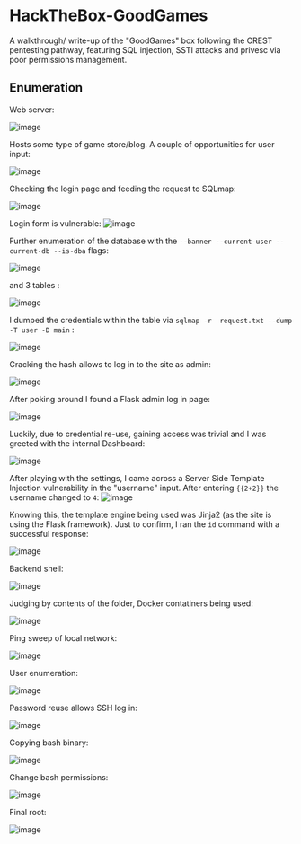 # HackTheBox-GoodGames
A walkthrough/ write-up of the "GoodGames" box following the CREST pentesting pathway, featuring SQL injection, SSTI attacks and privesc via poor permissions management.

## Enumeration

Web server:

![image](https://github.com/HattMobb/HackTheBox-GoodGames/assets/134090089/e001736e-c883-4b5e-a452-886967ec4ed5)


Hosts some type of game store/blog. A couple of opportunities for user input:

![image](https://github.com/HattMobb/HackTheBox-GoodGames/assets/134090089/410335cc-bc50-4ea4-b2ca-30ed6e2ea4e2)

Checking the login page and feeding the request to SQLmap:

![image](https://github.com/HattMobb/HackTheBox-GoodGames/assets/134090089/65260cf8-57a5-4147-9698-e1d7b8fa9086)


Login form is vulnerable:
![image](https://github.com/HattMobb/HackTheBox-GoodGames/assets/134090089/cd101053-b155-4d4b-bc36-fe01564d90e7)

Further enumeration of the database with the `--banner --current-user --current-db --is-dba` flags:

![image](https://github.com/HattMobb/HackTheBox-GoodGames/assets/134090089/e89eb693-0cbb-438a-bf56-d7bd8e5ec0b9)


and 3 tables :

![image](https://github.com/HattMobb/HackTheBox-GoodGames/assets/134090089/a962fc61-7aad-496a-ab96-92700e53f2e0)

I dumped the credentials within the table via `sqlmap -r  request.txt --dump -T user -D main` :

![image](https://github.com/HattMobb/HackTheBox-GoodGames/assets/134090089/2ed2ea05-4fe5-4782-ae5b-bb87c9b502b7)

Cracking the hash allows to log in to the site as admin:

![image](https://github.com/HattMobb/HackTheBox-GoodGames/assets/134090089/85f9caf8-2a2e-4a72-a06f-d80009aa69c1)

After poking around I found a Flask admin log in page:

![image](https://github.com/HattMobb/HackTheBox-GoodGames/assets/134090089/8e2dfad4-e952-4559-b921-6e96a37b46a1)

Luckily, due to credential re-use, gaining access was trivial and I was greeted with the internal Dashboard:

![image](https://github.com/HattMobb/HackTheBox-GoodGames/assets/134090089/34a65c2e-e765-4247-a8a1-39d139914846)

After playing with the settings, I came across a Server Side Template Injection vulnerability in the "username" input. After entering `{{2+2}}` the username changed to `4`:
![image](https://github.com/HattMobb/HackTheBox-GoodGames/assets/134090089/1062a1a2-db1a-4812-85f4-3be1e5ccf104)

Knowing this, the template engine being used was Jinja2 (as the site is using the Flask framework).
Just to confirm, I ran the `id` command with a successful response:

![image](https://github.com/HattMobb/HackTheBox-GoodGames/assets/134090089/456c39e8-8519-4023-8075-83fc85565c2e)


Backend shell:

![image](https://github.com/HattMobb/HackTheBox-GoodGames/assets/134090089/f5b8ed51-656f-47a8-b4fe-1ebc8e11cc49)


Judging by contents of the folder, Docker contatiners being used:

![image](https://github.com/HattMobb/HackTheBox-GoodGames/assets/134090089/2ad0214c-631a-4026-9033-39f1ab58ad8f)

Ping sweep of local network:

![image](https://github.com/HattMobb/HackTheBox-GoodGames/assets/134090089/1af025ea-9ea8-4c47-9a35-cea8ba857069)

User enumeration:

![image](https://github.com/HattMobb/HackTheBox-GoodGames/assets/134090089/12f66698-847e-4d4f-837b-9ed497a11871)

Password reuse allows SSH log in:

![image](https://github.com/HattMobb/HackTheBox-GoodGames/assets/134090089/58d8c7fe-57dc-4cd9-aac9-fe7c762d1cb8)

Copying bash binary:

![image](https://github.com/HattMobb/HackTheBox-GoodGames/assets/134090089/d5252d2a-c750-4c53-9f3e-82ac3b1d687e)


Change bash permissions:

![image](https://github.com/HattMobb/HackTheBox-GoodGames/assets/134090089/b8d24e4e-f086-45ab-b0a8-b26bb2d9758e)


Final root:

![image](https://github.com/HattMobb/HackTheBox-GoodGames/assets/134090089/74899a20-cb42-4307-b3c2-42d623f042c2)









